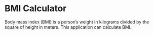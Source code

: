 # BMI Calculator

Body mass index (BMI) is a person’s weight in kilograms divided by the square of height in meters. This application can calculate BMI.


